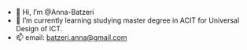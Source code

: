 - 👋 Hi, I’m @Anna-Batzeri
- 🌱 I’m currently learning studying master degree in ACIT for Universal Design of ICT.
- 📫 email: batzeri.anna@gmail.com
